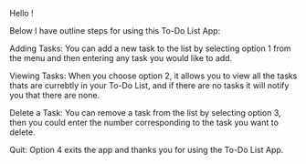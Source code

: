 Hello ! 

Below I have outline steps for using this To-Do List App:

Adding Tasks: You can add a new task to the list by selecting option 1 from the menu and then entering any task you would like to add.

Viewing Tasks: When you choose option 2, it allows you to view all the tasks thats are currebtly in your To-Do List, and if there are no tasks it will notify you that there are none.

Delete a Task: You can remove a task from the list by selecting option 3, then you could enter the number corresponding to the task you want to delete.

Quit: Option 4 exits the app and thanks you for using the To-Do List App.    
